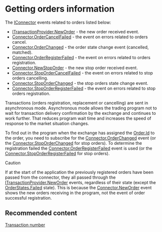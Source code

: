 # Getting orders information

The [IConnector](xref:StockSharp.BusinessEntities.IConnector) events related to orders listed below:

- [ITransactionProvider.NewOrder](xref:StockSharp.BusinessEntities.ITransactionProvider.NewOrder) \- the new order received event. 
- [Connector.OrderCancelFailed](xref:StockSharp.Algo.Connector.OrderCancelFailed) \- the event on errors related to orders cancel. 
- [Connector.OrderChanged](xref:StockSharp.Algo.Connector.OrderChanged) \- the order state change event (cancelled, matched). 
- [Connector.OrderRegisterFailed](xref:StockSharp.Algo.Connector.OrderRegisterFailed) \- the event on errors related to orders registration. 
- [Connector.NewStopOrder](xref:StockSharp.Algo.Connector.NewStopOrder) \- the new stop order received event. 
- [Connector.StopOrderCancelFailed](xref:StockSharp.Algo.Connector.StopOrderCancelFailed) \- the event on errors related to stop orders cancelling. 
- [Connector.StopOrderChanged](xref:StockSharp.Algo.Connector.StopOrderChanged) \- the stop orders state change event. 
- [Connector.StopOrderRegisterFailed](xref:StockSharp.Algo.Connector.StopOrderRegisterFailed) \- the event on errors related to stop orders registration. 

Transactions (orders registration, replacement or cancelling) are sent in asynchronous mode. Asynchronous mode allows the trading program not to wait for transaction delivery confirmation by the exchange and continues to work further. That reduces program wait time and increases the speed of response to the market situation changes. 

To find out in the program when the exchange has assigned the [Order.Id](xref:StockSharp.BusinessEntities.Order.Id) to the order, you need to subscribe for the [Connector.OrderChanged](xref:StockSharp.Algo.Connector.OrderChanged) event (or the [Connector.StopOrderChanged](xref:StockSharp.Algo.Connector.StopOrderChanged) for stop orders). To determine the registration failed the [Connector.OrderRegisterFailed](xref:StockSharp.Algo.Connector.OrderRegisterFailed) event is used (or the [Connector.StopOrderRegisterFailed](xref:StockSharp.Algo.Connector.StopOrderRegisterFailed) for stop orders). 

> [!CAUTION]
> If at the start of the application the previously registered orders have been passed from the connector, they all passed through the [ITransactionProvider.NewOrder](xref:StockSharp.BusinessEntities.ITransactionProvider.NewOrder) events, regardless of their state (except the [OrderStates.Failed](xref:StockSharp.Messages.OrderStates.Failed) state). This is because the [Connector.NewOrder](xref:StockSharp.Algo.Connector.NewOrder) event shows the new orders receiving in the program, not the event of order successful registration. 

## Recommended content

[Transaction number](OrdersTransactionId.md)
